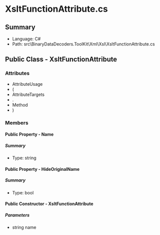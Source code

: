 ﻿# XsltFunctionAttribute.cs

## Summary

* Language: C#
* Path: src\BinaryDataDecoders.ToolKit\Xml\Xsl\XsltFunctionAttribute.cs

## Public Class - XsltFunctionAttribute

### Attributes

 - AttributeUsage
 - (
 - AttributeTargets
 - .
 - Method
 - )

### Members

#### Public Property - Name

##### Summary

 * Type: string 

#### Public Property - HideOriginalName

##### Summary

 * Type: bool 

#### Public Constructor - XsltFunctionAttribute

#####  Parameters

 - string name 


